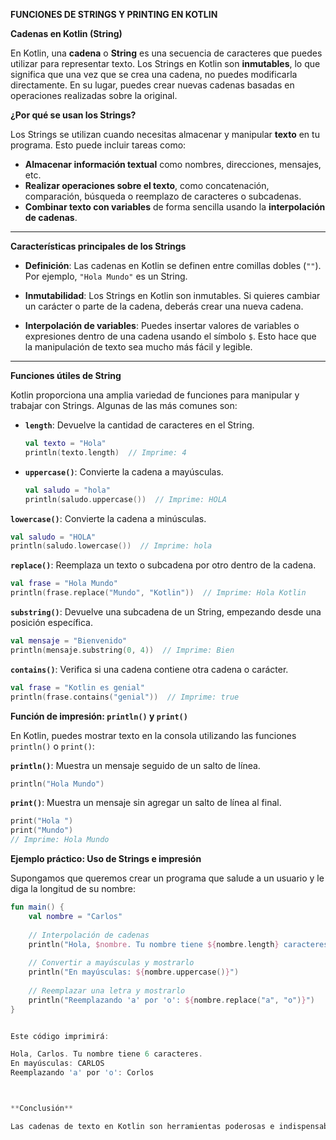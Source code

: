 
 **FUNCIONES DE STRINGS Y PRINTING EN KOTLIN**

 **Cadenas en Kotlin (String)**

En Kotlin, una **cadena** o **String** es una secuencia de caracteres que puedes utilizar para representar texto. Los Strings en Kotlin son **inmutables**, lo que significa que una vez que se crea una cadena, no puedes modificarla directamente. En su lugar, puedes crear nuevas cadenas basadas en operaciones realizadas sobre la original.

 **¿Por qué se usan los Strings?**

Los Strings se utilizan cuando necesitas almacenar y manipular **texto** en tu programa. Esto puede incluir tareas como:

* **Almacenar información textual** como nombres, direcciones, mensajes, etc.
* **Realizar operaciones sobre el texto**, como concatenación, comparación, búsqueda o reemplazo de caracteres o subcadenas.
* **Combinar texto con variables** de forma sencilla usando la **interpolación de cadenas**.

---

 **Características principales de los Strings**

* **Definición**: Las cadenas en Kotlin se definen entre comillas dobles (`""`). Por ejemplo, `"Hola Mundo"` es un String.

* **Inmutabilidad**: Los Strings en Kotlin son inmutables. Si quieres cambiar un carácter o parte de la cadena, deberás crear una nueva cadena.

* **Interpolación de variables**: Puedes insertar valores de variables o expresiones dentro de una cadena usando el símbolo `$`. Esto hace que la manipulación de texto sea mucho más fácil y legible.

---

**Funciones útiles de String**

Kotlin proporciona una amplia variedad de funciones para manipular y trabajar con Strings. Algunas de las más comunes son:

* **`length`**: Devuelve la cantidad de caracteres en el String.

  ```kotlin
  val texto = "Hola"
  println(texto.length)  // Imprime: 4
  ```

* **`uppercase()`**: Convierte la cadena a mayúsculas.

  ```kotlin
  val saludo = "hola"
  println(saludo.uppercase())  // Imprime: HOLA
  ```

**`lowercase()`**: Convierte la cadena a minúsculas.

  ```kotlin
  val saludo = "HOLA"
  println(saludo.lowercase())  // Imprime: hola
  ```
 **`replace()`**: Reemplaza un texto o subcadena por otro dentro de la cadena.

  ```kotlin
  val frase = "Hola Mundo"
  println(frase.replace("Mundo", "Kotlin"))  // Imprime: Hola Kotlin
  ```

 **`substring()`**: Devuelve una subcadena de un String, empezando desde una posición específica.

  ```kotlin
  val mensaje = "Bienvenido"
  println(mensaje.substring(0, 4))  // Imprime: Bien
  ```

 **`contains()`**: Verifica si una cadena contiene otra cadena o carácter.

  ```kotlin
  val frase = "Kotlin es genial"
  println(frase.contains("genial"))  // Imprime: true
  ```



**Función de impresión: `println()` y `print()`**

En Kotlin, puedes mostrar texto en la consola utilizando las funciones `println()` o `print()`:

 **`println()`**: Muestra un mensaje seguido de un salto de línea.

  ```kotlin
  println("Hola Mundo")
  ```

 **`print()`**: Muestra un mensaje sin agregar un salto de línea al final.

  ```kotlin
  print("Hola ")
  print("Mundo")
  // Imprime: Hola Mundo
  ```



**Ejemplo práctico: Uso de Strings e impresión**

Supongamos que queremos crear un programa que salude a un usuario y le diga la longitud de su nombre:

```kotlin
fun main() {
    val nombre = "Carlos"
    
    // Interpolación de cadenas
    println("Hola, $nombre. Tu nombre tiene ${nombre.length} caracteres.")
    
    // Convertir a mayúsculas y mostrarlo
    println("En mayúsculas: ${nombre.uppercase()}")
    
    // Reemplazar una letra y mostrarlo
    println("Reemplazando 'a' por 'o': ${nombre.replace("a", "o")}")
}


Este código imprimirá:

Hola, Carlos. Tu nombre tiene 6 caracteres.
En mayúsculas: CARLOS
Reemplazando 'a' por 'o': Corlos



**Conclusión**

Las cadenas de texto en Kotlin son herramientas poderosas e indispensables para cualquier programa que necesite manejar o mostrar texto. Las funciones de Strings y las herramientas de impresión permiten realizar operaciones complejas de forma sencilla y eficiente.
